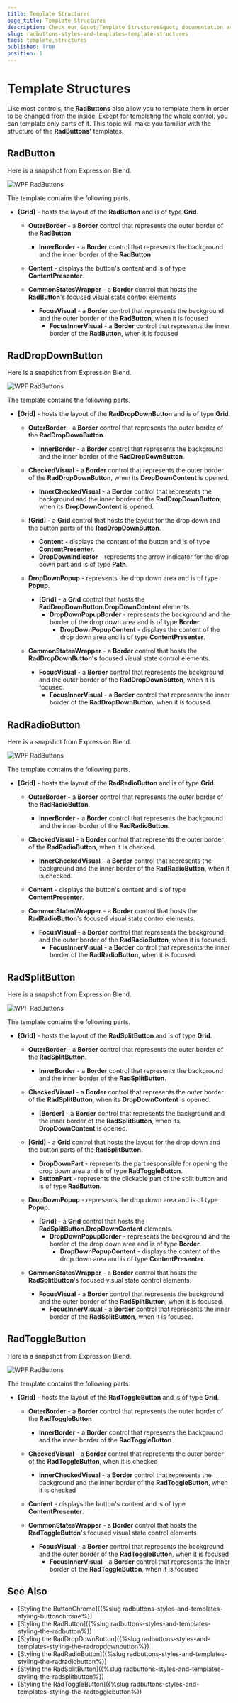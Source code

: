 ```yaml
---
title: Template Structures
page_title: Template Structures
description: Check our &quot;Template Structures&quot; documentation article for the RadButtons {{ site.framework_name }} control.
slug: radbuttons-styles-and-templates-template-structures
tags: template,structures
published: True
position: 1
---
```


# Template Structures

Like most controls, the __RadButtons__ also allow you to template them in order to be changed from the inside. Except for templating the whole control, you can template only parts of it. This topic will make you familiar with the structure of the __RadButtons'__ templates.

## RadButton

Here is a snapshot from Expression Blend.

![WPF RadButtons ](images/Buttons_Button_ControlTemplate.png)

The template contains the following parts.

* __[Grid]__ - hosts the layout of the __RadButton__ and is of type __Grid__.
	* __OuterBorder__ - a __Border__ control that represents the outer border of the __RadButton__
		* __InnerBorder__ - a __Border__ control that represents the background and the inner border of the __RadButton__
		
	* __Content__ - displays the button's content and is of type __ContentPresenter__.
	
	* __CommonStatesWrapper__ - a __Border__ control that hosts the __RadButton__'s focused visual state control elements
		* __FocusVisual__ - a __Border__ control that represents the background and the outer border of the __RadButton__, when it is focused
			* __FocusInnerVisual__ - a __Border__ control that represents the inner border of the __RadButton__, when it is focused											

## RadDropDownButton

Here is a snapshot from Expression Blend.

![WPF RadButtons ](images/Buttons_DropDownButton_ControlTemplate.png)

The template contains the following parts.

* __[Grid]__ - hosts the layout of the __RadDropDownButton__ and is of type __Grid__.	
	* __OuterBorder__ - a  __Border__ control that represents the outer border of the __RadDropDownButton__.
		* __InnerBorder__ - a __Border__ control that represents the background and the inner border of the __RadDropDownButton__.

	* __CheckedVisual__ - a __Border__ control that represents the outer border of the __RadDropDownButton__, when its __DropDownContent__ is opened.
		* __InnerCheckedVisual__ - a __Border__ control that represents the background and the inner border of the __RadDropDownButton__, when its __DropDownContent__ is opened.

	* __[Grid]__ - a __Grid__ control that hosts the layout for the drop down and the button parts of the __RadDropDownButton__.
		* __Content__ - displays the content of the button and is of type __ContentPresenter__.
		* __DropDownIndicator__ - represents the arrow indicator for the drop down part and is of type __Path__.

	* __DropDownPopup__ - represents the drop down area and is of type __Popup__.
		* __[Grid]__ - a __Grid__ control that hosts the __RadDropDownButton.DropDownContent__ elements.
			* __DropDownPopupBorder__ - represents the background and the border of the drop down area and is of type __Border__.
				* __DropDownPopupContent__ - displays the content of the drop down area and is of type __ContentPresenter__.
				
	* __CommonStatesWrapper__ - a __Border__ control that hosts the __RadDropDownButton's__ focused visual state control elements.
		* __FocusVisual__ - a __Border__ control that represents the background and the outer border of the __RadDropDownButton__, when it is focused.
			* __FocusInnerVisual__ - a __Border__ control that represents the inner border of the __RadDropDownButton__, when it is focused.

## RadRadioButton

Here is a snapshot from Expression Blend.

![WPF RadButtons ](images/Buttons_RadioButton_ControlTemplate.png)

The template contains the following parts.

* __[Grid]__ - hosts the layout of the __RadRadioButton__ and is of type __Grid__.
	* __OuterBorder__ - a __Border__ control that represents the outer border of the __RadRadioButton__.
		* __InnerBorder__ - a __Border__ control that represents the background and the inner border of the __RadRadioButton__.

	* __CheckedVisual__ - a __Border__ control that represents the outer border of the __RadRadioButton__, when it is checked.
		* __InnerCheckedVisual__ - a __Border__ control that represents the background and the inner border of the __RadRadioButton__, when it is checked.
		
	* __Content__ - displays the button's content and is of type __ContentPresenter__.
	
	* __CommonStatesWrapper__ - a __Border__ control that hosts the __RadRadioButton__'s focused visual state control elements.
		* __FocusVisual__ - a __Border__ control that represents the background and the outer border of the __RadRadioButton__, when it is focused.
			* __FocusInnerVisual__ - a __Border__ control that represents the inner border of the __RadRadioButton__, when it is focused.

## RadSplitButton

Here is a snapshot from Expression Blend.

![WPF RadButtons ](images/Buttons_SplitButton_ControlTemplate.png)

The template contains the following parts.

* __[Grid]__ - hosts the layout of the __RadSplitButton__ and is of type __Grid__.
	* __OuterBorder__ - a  __Border__ control that represents the outer border of the __RadSplitButton__.
		* __InnerBorder__ - a __Border__ control that represents the background and the inner border of the __RadSplitButton__.
		
	* __CheckedVisual__ - a __Border__ control that represents the outer border of the __RadSplitButton__, when its __DropDownContent__ is opened.
		* __[Border]__ - a __Border__ control that represents the background and the inner border of the __RadSplitButton__, when its __DropDownContent__ is opened.

	* __[Grid]__ - a __Grid__ control that hosts the layout for the drop down and the button parts of the __RadSplitButton.__
		* __DropDownPart__ - represents the part responsible for opening the drop down area and is of type __RadToggleButton__.
		* __ButtonPart__ - represents the clickable part of the split button and is of type __RadButton__.

	* __DropDownPopup__ - represents the drop down area and is of type __Popup__.
		* __[Grid]__ - a __Grid__ control that hosts the __RadSplitButton.DropDownContent__ elements.
			* __DropDownPopupBorder__ - represents the background and the border of the drop down area and is of type __Border__.
				* __DropDownPopupContent__ - displays the content of the drop down area and is of type __ContentPresenter__.
	
	* __CommonStatesWrapper__ - a __Border__ control that hosts the __RadSplitButton__'s focused visual state control elements.
		* __FocusVisual__ - a __Border__ control that represents the background and the outer border of the __RadSplitButton__, when it is focused.
			* __FocusInnerVisual__ - a __Border__ control that represents the inner border of the __RadSplitButton__, when it is focused.

## RadToggleButton

Here is a snapshot from Expression Blend.

![WPF RadButtons ](images/Buttons_ToggleButton_ControlTemplate.png)

The template contains the following parts.

* __[Grid]__ - hosts the layout of the __RadToggleButton__ and is of type __Grid__.
	* __OuterBorder__ - a __Border__ control that represents the outer border of the __RadToggleButton__
		* __InnerBorder__ - a __Border__ control that represents the background and the inner border of the __RadToggleButton__

	* __CheckedVisual__ - a __Border__ control that represents the outer border of the __RadToggleButton__, when it is checked
		* __InnerCheckedVisual__ - a __Border__ control that represents the background and the inner border of the __RadToggleButton__, when it is checked									

	* __Content__ - displays the button's content and is of type __ContentPresenter__.							

	* __CommonStatesWrapper__ - a __Border__ control that hosts the __RadToggleButton__'s focused visual state control elements								
		* __FocusVisual__ - a __Border__ control that represents the background and the outer border of the __RadToggleButton__, when it is focused										
			* __FocusInnerVisual__ - a __Border__ control that represents the inner border of the __RadToggleButton__, when it is focused											

## See Also
 * [Styling the ButtonChrome]({%slug radbuttons-styles-and-templates-styling-buttonchrome%})
 * [Styling the RadButton]({%slug radbuttons-styles-and-templates-styling-the-radbutton%})
 * [Styling the RadDropDownButton]({%slug radbuttons-styles-and-templates-styling-the-radropdownbutton%})
 * [Styling the RadRadioButton]({%slug radbuttons-styles-and-templates-styling-the-radradiobutton%})
 * [Styling the RadSplitButton]({%slug radbuttons-styles-and-templates-styling-the-radsplitbutton%})
 * [Styling the RadToggleButton]({%slug radbuttons-styles-and-templates-styling-the-radtogglebutton%})